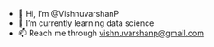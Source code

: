 - 👋 Hi, I’m @VishnuvarshanP
- 🌱 I’m currently learning data science
- 📫 Reach me through vishnuvarshanp@gmail.com

<!---
VishnuvarshanP/VishnuvarshanP is a ✨ special ✨ repository because its `README.md` (this file) appears on your GitHub profile.
You can click the Preview link to take a look at your changes.
--->
